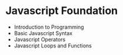 <h1>Javascript Foundation </h1>

<ul> 
<li>Introduction to Programming </li>
<li>Basic Javascript Syntax</li>
<li>Javascript Operators </li>
<li>Javascript Loops and Functions</li>
</ul>
